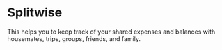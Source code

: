 # Splitwise
This helps you to keep track of your shared expenses and balances with housemates, trips, groups, friends, and family.
